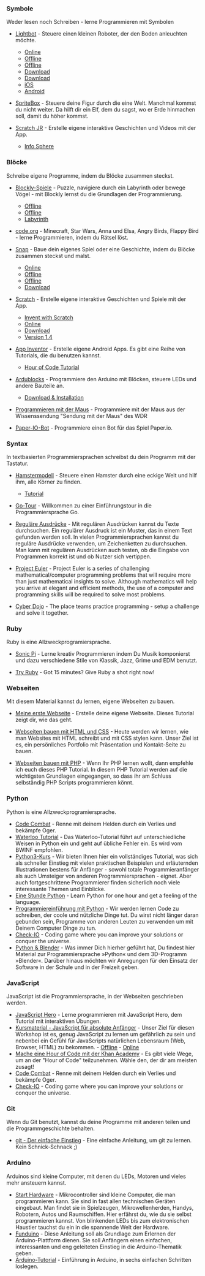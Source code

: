 ### Symbole
Weder lesen noch Schreiben - lerne Programmieren mit Symbolen

- [Lightbot](http://lightbot.com/hour-of-code.html) - Steuere einen kleinen Roboter, der den Boden anleuchten möchte.
    - [Online](http://lightbot.com/flash.html)
    - [Offline](offline/lightbot/index.html)
    - [Offline](http://localhost:25444/offline/lightbot/index.html)
    - [Download](offline/lightbot/lightbot.zip)
    - [Download](http://localhost:25444/offline/lightbot/lightbot.zip)
    - [iOS](http://lightbot.com/redirect-ios-codehour.html)
    - [Android](http://lightbot.com/redirect-android-codehour.html)

- [SpriteBox](http://spritebox.com/flash.html) - Steuere deine Figur durch die eine Welt. Manchmal kommst du nicht weiter. Da hilft dir ein Elf, dem du sagst, wo er Erde hinmachen soll, damit du höher kommst.

- [Scratch JR](http://www.scratchjr.org/) - Erstelle eigene interaktive Geschichten und Videos mit der App.
    - [Info Sphere](http://schuelerlabor.informatik.rwth-aachen.de/modulmaterialien/scratchjr)

### Blöcke
Schreibe eigene Programme, indem du Blöcke zusammen steckst.

- [Blockly-Spiele](https://blockly-games.appspot.com/?lang=de) - Puzzle, navigiere durch ein Labyrinth oder bewege Vögel - mit Blockly lernst du die Grundlagen der Programmierung.
    - [Offline](offline/blockly-games/index-de.html)
    - [Offline](http://localhost:25444/offline/blockly-games/index-de.html)
    - [Labyrinth](https://blockly-games.appspot.com/maze?lang=de)

- [code.org](https://code.org/learn) - Minecraft, Star Wars, Anna und Elsa, Angry Birds, Flappy Bird - lerne Programmieren, indem du Rätsel löst.

- [Snap](http://snap.berkeley.edu/index.html) - Baue dein eigenes Spiel oder eine Geschichte, indem du Blöcke zusammen steckst und malst.
    - [Online](http://snap.berkeley.edu/snapsource/snap.html)
    - [Offline](offline/snap/index.html)
    - [Offline](http://localhost:25444/offline/snap/index.html)
    - [Download](https://github.com/jmoenig/Snap--Build-Your-Own-Blocks/archive/master.zip)

- [Scratch](https://scratch.mit.edu/) - Erstelle eigene interaktive Geschichten und Spiele mit der App.
    - [Invent with Scratch](https://inventwithscratch.com/book/)
    - [Online](https://scratch.mit.edu/)
    - [Download](https://scratch.mit.edu/download/)
    - [Version 1.4](https://scratch.mit.edu/scratch_1.4/)

- [App Inventor](http://appinventor.mit.edu/) - Erstelle eigene Android Apps. Es gibt eine Reihe von Tutorials, die du benutzen kannst.
    - [Hour of Code Tutorial](http://tinyurl.com/AI-tutorial-untertitel)

- [Ardublocks](http://schuelerlabor.informatik.rwth-aachen.de/modulmaterialien/ardublock) - Programmiere den Arduino mit Blöcken, steuere LEDs und andere Bauteile an.
    - [Download & Installation](http://schuelerlabor.informatik.rwth-aachen.de/sites/default/files/dokumente/Installationsanleitung-Arduino%2BArduBlock_0.pdf)

- [Programmieren mit der Maus](https://programmieren.wdrmaus.de/) - Programmiere mit der Maus aus der Wissenssendung "Sendung mit der Maus" des WDR

- [Paper-IO-Bot](https://niccokunzmann.github.io/paper-io-bot/) - Programmiere einen Bot für das Spiel Paper.io.

### Syntax
In textbasierten Programmiersprachen schreibst du dein Programm mit der Tastatur.

- [Hamstermodell](http://www.boles.de/hamster/index2.html) - Steuere einen Hamster durch eine eckige Welt und hilf ihm, alle Körner zu finden.
    - [Tutorial](http://freizeitkreis-bl.de/hamster/)

- [Go-Tour](https://go-tour-de.appspot.com/welcome/2) - Willkommen zu einer Einführungstour in die Programmiersprache Go.

- [Reguläre Ausdrücke](https://coderdojopotsdam.github.io/regex-tutorial/) - Mit regulären Ausdrücken kannst du Texte durchsuchen. Ein regulärer Ausdruck ist ein Muster, das in einem Text gefunden werden soll. In vielen Programmiersprachen kannst du reguläre Ausdrücke verwenden, um Zeichenketten zu durchsuchen. Man kann mit regulären Ausdrücken auch testen, ob die Eingabe von Programmen korrekt ist und ob Nutzer sich vertippen.

- [Project Euler](https://projecteuler.net/) - Project Euler is a series of challenging mathematical/computer programming problems that will require more than just mathematical insights to solve. Although mathematics will help you arrive at elegant and efficient methods, the use of a computer and programming skills will be required to solve most problems.

- [Cyber Dojo](http://cyber-dojo.org/) - The place teams practice programming - setup a challenge and solve it together.

### Ruby
Ruby is eine Allzweckprogramiersprache.

- [Sonic Pi](http://sonic-pi.net/) - Lerne kreativ Programmieren indem Du Musik komponierst und dazu verschiedene Stile von Klassik, Jazz, Grime und EDM benutzt.

- [Try Ruby](https://ruby.github.io/TryRuby/) - Got 15 minutes? Give Ruby a shot right now!

### Webseiten
Mit diesem Material kannst du lernen, eigene Webseiten zu bauen.

- [Meine erste Webseite](http://coderdojo-linz.github.io/trainingsanleitungen/web/html-meine-erste-webseite.html) - Erstelle deine eigene Webseite. Dieses Tutorial zeigt dir, wie das geht.

- [Webseiten bauen mit HTML und CSS](http://opentechschool.github.io/html-css-beginners/) - Heute werden wir lernen, wie man Websites mit HTML schreibt und mit CSS stylen kann. Unser Ziel ist es, ein persönliches Portfolio mit Präsentation und Kontakt-Seite zu bauen.

- [Webseiten bauen mit PHP](https://www.php-einfach.de/php-tutorial/) - Wenn Ihr PHP lernen wollt, dann empfehle ich euch dieses PHP Tutorial. In diesem PHP Tutorial werden auf die wichtigsten Grundlagen eingegangen, so dass ihr am Schluss selbständig PHP Scripts programmieren könnt.

### Python

Python is eine Allzweckprogramiersprache.

- [Code Combat](https://codecombat.com/) - Renne mit deinem Helden durch ein Verlies und bekämpfe Oger.
- [Waterloo Tutorial](https://cscircles.cemc.uwaterloo.ca/de/) - Das Waterloo-Tutorial führt auf unterschiedliche Weisen in Python ein und geht auf übliche Fehler ein. Es wird vom BWINF empfohlen.
- [Python3-Kurs](https://www.python-kurs.eu/python3_kurs.php) - Wir bieten Ihnen hier ein vollständiges Tutorial, was sich als schneller Einstieg mit vielen praktischen Beispielen und erläuternden Illustrationen bestens für Anfänger - sowohl totale Programmieranfänger als auch Umsteiger von anderen Programmiersprachen - eignet. Aber auch fortgeschrittene Programmierer finden sicherlich noch viele interessante Themen und Einblicke.
- [Eine Stunde Python](https://hourofpython.com/) - Learn Python for one hour and get a feeling of the language.
- [Programmiereinführung mit Python](http://opentechschool.github.io/python-beginners/) - Wir werden lernen Code zu schreiben, der coole und nützliche Dinge tut. Du wirst nicht länger daran gebunden sein, Programme von anderen Leuten zu verwenden um mit Deinem Computer Dinge zu tun.
- [Check-IO](https://checkio.org/) - Coding game where you can improve your solutions or conquer the universe.
- [Python & Blender](http://pymove3d.sudile.com/de/stories/python/) - Was immer Dich hierher geführt hat, Du findest hier Material zur Programmiersprache »Python« und dem 3D-Programm »Blender«. Darüber hinaus möchten wir Anregungen für den Einsatz der Software in der Schule und in der Freizeit geben.

### JavaScript

JavaScript ist die Programmiersprache, in der Webseiten geschrieben werden.

- [JavaScript Hero](http://www.jshero.net/home.html) - Lerne programmieren mit JavaScript Hero, dem Tutorial mit interaktiven Übungen.
- [Kursmaterial - JavaScript für absolute Anfänger](https://opentechschool.github.io/js-beginners-1/index_de.html) - Unser Ziel für diesen Workshop ist es, genug JavaScript zu lernen um gefährlich zu sein und nebenbei ein Gefühl für JavaScripts natürlichen Lebensraum (Web, Browser, HTML) zu bekommen. - [Offline](offline/js-beginners/index.html) - [Online](https://opentechschool.github.io/js-beginners-1/)
- [Mache eine Hour of Code mit der Khan Academy](https://de.khanacademy.org/hourofcode) - Es gibt viele Wege, um an der "Hour of Code" teilzunehmen. Wähle den, der dir am meisten zusagt!
- [Code Combat](https://codecombat.com/) - Renne mit deinem Helden durch ein Verlies und bekämpfe Oger.
- [Check-IO](https://checkio.org/) - Coding game where you can improve your solutions or conquer the universe.

### Git

Wenn du Git benutzt, kannst du deine Programme mit anderen teilen und die Programmgeschichte behalten.

- [git - Der einfache Einstieg](https://rogerdudler.github.io/git-guide/index.de.html) - Eine einfache Anleitung, um git zu lernen. Kein Schnick-Schnack ;)

### Arduino

Arduinos sind kleine Computer, mit denen du LEDs, Motoren und vieles mehr ansteuern kannst.

- [Start Hardware](http://starthardware.org/) - Mikrocontroller sind kleine Computer, die man programmieren kann. Sie sind in fast allen technischen Geräten eingebaut. Man findet sie in Spielzeugen, Mikrowellenherden, Handys, Robotern, Autos und Raumschiffen. Hier erfährst du, wie du sie selbst programmieren kannst. Von blinkenden LEDs bis zum elektronischen Haustier tauchst du ein in die spannende Welt der Hardware.
- [Funduino](http://funduino.de/vorwort) - Diese Anleitung soll als Grundlage zum Erlernen der Arduino-Plattform dienen. Sie soll Anfängern einen einfachen, interessanten und eng geleiteten Einstieg in die Arduino-Thematik geben.
- [Arduino-Tutorial](http://www.arduino-tutorial.de/) - Einführung in Arduino, in sechs einfachen Schritten loslegen.

